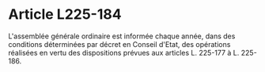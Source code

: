 # Article L225-184

L'assemblée générale ordinaire est informée chaque année, dans des conditions déterminées par décret en Conseil d'Etat, des opérations réalisées en vertu des dispositions prévues aux articles L. 225-177 à L. 225-186.